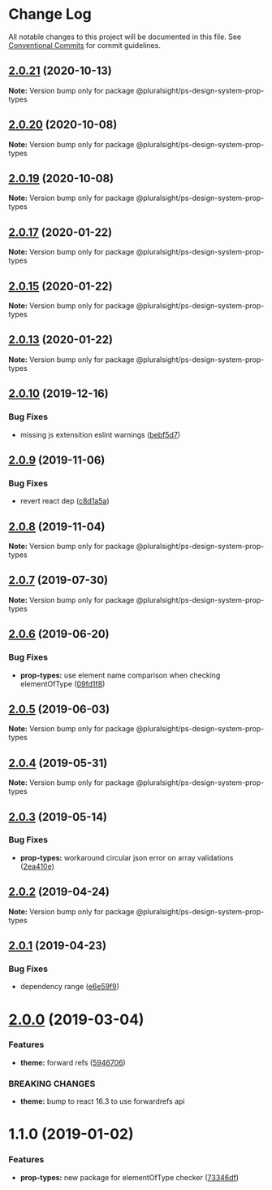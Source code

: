 # Change Log

All notable changes to this project will be documented in this file.
See [Conventional Commits](https://conventionalcommits.org) for commit guidelines.

## [2.0.21](https://github.com/pluralsight/design-system/compare/@pluralsight/ps-design-system-prop-types@2.0.20...@pluralsight/ps-design-system-prop-types@2.0.21) (2020-10-13)

**Note:** Version bump only for package @pluralsight/ps-design-system-prop-types





## [2.0.20](https://github.com/pluralsight/design-system/compare/@pluralsight/ps-design-system-prop-types@2.0.19...@pluralsight/ps-design-system-prop-types@2.0.20) (2020-10-08)

**Note:** Version bump only for package @pluralsight/ps-design-system-prop-types





## [2.0.19](https://github.com/pluralsight/design-system/compare/@pluralsight/ps-design-system-prop-types@2.0.18...@pluralsight/ps-design-system-prop-types@2.0.19) (2020-10-08)

**Note:** Version bump only for package @pluralsight/ps-design-system-prop-types





## [2.0.17](https://github.com/pluralsight/design-system/compare/@pluralsight/ps-design-system-prop-types@2.0.15...@pluralsight/ps-design-system-prop-types@2.0.17) (2020-01-22)

**Note:** Version bump only for package @pluralsight/ps-design-system-prop-types





## [2.0.15](https://github.com/pluralsight/design-system/compare/@pluralsight/ps-design-system-prop-types@2.0.13...@pluralsight/ps-design-system-prop-types@2.0.15) (2020-01-22)

**Note:** Version bump only for package @pluralsight/ps-design-system-prop-types





## [2.0.13](https://github.com/pluralsight/design-system/compare/@pluralsight/ps-design-system-prop-types@2.0.11...@pluralsight/ps-design-system-prop-types@2.0.13) (2020-01-22)

**Note:** Version bump only for package @pluralsight/ps-design-system-prop-types





## [2.0.10](https://github.com/pluralsight/design-system/compare/@pluralsight/ps-design-system-prop-types@2.0.9...@pluralsight/ps-design-system-prop-types@2.0.10) (2019-12-16)


### Bug Fixes

* missing js extensition eslint warnings ([bebf5d7](https://github.com/pluralsight/design-system/commit/bebf5d718290eb9e3a3cdf0e64ee5f1849226c89))





## [2.0.9](https://github.com/pluralsight/design-system/compare/@pluralsight/ps-design-system-prop-types@2.0.8...@pluralsight/ps-design-system-prop-types@2.0.9) (2019-11-06)


### Bug Fixes

* revert react dep ([c8d1a5a](https://github.com/pluralsight/design-system/commit/c8d1a5a5456e99e9cee64c9ccd8b1a98d0642ac0))





## [2.0.8](https://github.com/pluralsight/design-system/compare/@pluralsight/ps-design-system-prop-types@2.0.7...@pluralsight/ps-design-system-prop-types@2.0.8) (2019-11-04)

**Note:** Version bump only for package @pluralsight/ps-design-system-prop-types





## [2.0.7](https://github.com/pluralsight/design-system/compare/@pluralsight/ps-design-system-prop-types@2.0.6...@pluralsight/ps-design-system-prop-types@2.0.7) (2019-07-30)

**Note:** Version bump only for package @pluralsight/ps-design-system-prop-types





## [2.0.6](https://github.com/pluralsight/design-system/compare/@pluralsight/ps-design-system-prop-types@2.0.5...@pluralsight/ps-design-system-prop-types@2.0.6) (2019-06-20)


### Bug Fixes

* **prop-types:** use element name comparison when checking elementOfType ([09fd1f8](https://github.com/pluralsight/design-system/commit/09fd1f8))





## [2.0.5](https://github.com/pluralsight/design-system/compare/@pluralsight/ps-design-system-prop-types@2.0.4...@pluralsight/ps-design-system-prop-types@2.0.5) (2019-06-03)

**Note:** Version bump only for package @pluralsight/ps-design-system-prop-types





## [2.0.4](https://github.com/pluralsight/design-system/compare/@pluralsight/ps-design-system-prop-types@2.0.3...@pluralsight/ps-design-system-prop-types@2.0.4) (2019-05-31)

**Note:** Version bump only for package @pluralsight/ps-design-system-prop-types





## [2.0.3](https://github.com/pluralsight/design-system/compare/@pluralsight/ps-design-system-prop-types@2.0.2...@pluralsight/ps-design-system-prop-types@2.0.3) (2019-05-14)


### Bug Fixes

* **prop-types:** workaround circular json error on array validations ([2ea410e](https://github.com/pluralsight/design-system/commit/2ea410e))





## [2.0.2](https://github.com/pluralsight/design-system/compare/@pluralsight/ps-design-system-prop-types@2.0.1...@pluralsight/ps-design-system-prop-types@2.0.2) (2019-04-24)

**Note:** Version bump only for package @pluralsight/ps-design-system-prop-types





## [2.0.1](https://github.com/pluralsight/design-system/compare/@pluralsight/ps-design-system-prop-types@2.0.0...@pluralsight/ps-design-system-prop-types@2.0.1) (2019-04-23)


### Bug Fixes

* dependency range ([e6e59f9](https://github.com/pluralsight/design-system/commit/e6e59f9))





# [2.0.0](https://github.com/pluralsight/design-system/compare/@pluralsight/ps-design-system-prop-types@1.1.0...@pluralsight/ps-design-system-prop-types@2.0.0) (2019-03-04)


### Features

* **theme:** forward refs ([5946706](https://github.com/pluralsight/design-system/commit/5946706))


### BREAKING CHANGES

* **theme:** bump to react 16.3 to use forwardrefs api





# 1.1.0 (2019-01-02)


### Features

* **prop-types:** new package for elementOfType checker ([73346df](https://github.com/pluralsight/design-system/commit/73346df))
